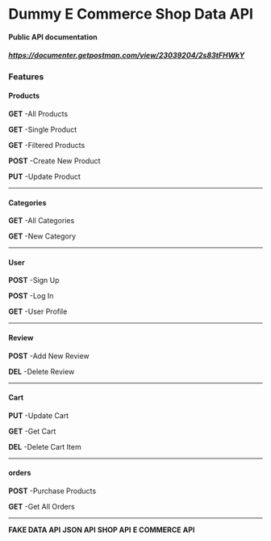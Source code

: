 # Dummy E Commerce Shop Data API

#### **Public API documentation**
##### https://documenter.getpostman.com/view/23039204/2s83tFHWkY

### **Features**

#### **Products**

**GET**
-All Products

**GET**
-Single Product

**GET**
-Filtered Products

**POST**
-Create New Product

**PUT**
-Update Product

---

#### **Categories**

**GET**
-All Categories

**GET**
-New Category

---

#### **User**

**POST**
-Sign Up

**POST**
-Log In

**GET**
-User Profile

---

#### **Review**

**POST**
-Add New Review

**DEL**
-Delete Review

---

#### **Cart**
**PUT**
-Update Cart

**GET**
-Get Cart

**DEL**
-Delete Cart Item

---

#### **orders**
**POST**
-Purchase Products

**GET**
-Get All Orders

---

**FAKE DATA API**
**JSON API**
**SHOP API**
**E COMMERCE API**

